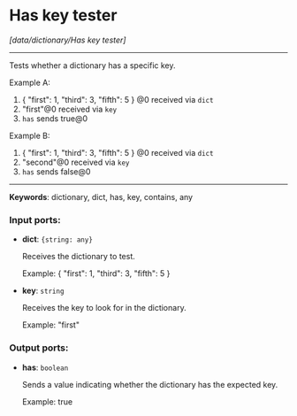 # Has key tester

_[data/dictionary/Has key tester]_

---

Tests whether a dictionary has a specific key.  
  
Example A:  
1. { "first": 1, "third": 3, "fifth": 5 } @0 received via `dict`  
2. "first"@0 received via `key`  
3. `has` sends true@0  
  
Example B:  
1. { "first": 1, "third": 3, "fifth": 5 } @0 received via `dict`  
2. "second"@0 received via `key`  
3. `has` sends false@0  

---

__Keywords__: dictionary, dict, has, key, contains, any

### Input ports:

* __dict__: ` {string: any} `

    Receives the dictionary to test.
    
    Example:
    { "first": 1, "third": 3, "fifth": 5 }


* __key__: ` string `

    Receives the key to look for in the dictionary.
    
    Example:
    "first"

### Output ports:

* __has__: ` boolean `

    Sends a value indicating whether the dictionary has the expected key.
    
    Example:
    true
    


